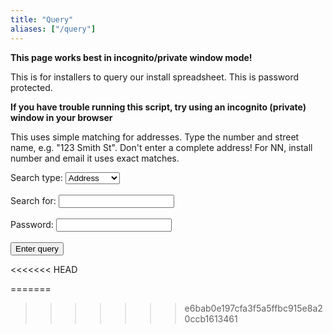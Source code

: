```yaml
---
title: "Query"
aliases: ["/query"]
---
```

**This page works best in incognito/private window mode!**

This is for installers to query our install spreadsheet. This is password protected.

**If you have trouble running this script, try using an incognito (private) window in your browser**

This uses simple matching for addresses. Type the number and street name, e.g. "123 Smith St". Don't enter a complete address! For NN, install number and email it uses exact matches.

<form action="https://script.google.com/macros/s/AKfycbyymyGxWMPV5ubpt9SeylHlZNCbZqsZOuKdYVoAwEXGwamorsTKgF2oMLKaBT6okZvs/exec">

  <label for="Search type">Search type:</label>
  <select id="type" name="type">
    <option value="address">Address</option>
    <option value="email">Email</option>
    <option value="nn">NN</option>
    <option value="install">Install num</option>
    <option value="bin">BIN</option>
  </select>
  <br/>
  <br/>
  <label for="address">Search for:</label>
  <input type="hidden" id="method" name="method" value="query">
  <input type="hidden" name="format" value="1" />
  <input type="text" name="query" value=""/>
  <br/>
  <br/>
  <label for="pwd">Password:</label>
  <input type="password" minlength="8" id="id" name="pwd" >
  <br/>
  <br/>
  <input type="submit" value='Enter query'>
</form>
<<<<<<< HEAD

=======
>>>>>>> e6bab0e197cfa3f5a5ffbc915e8a20ccb1613461
